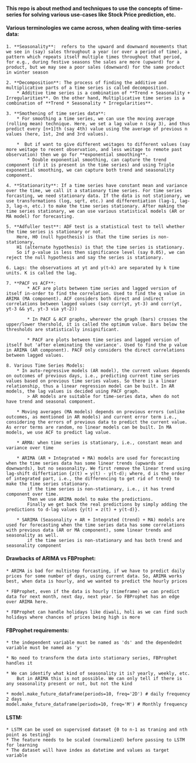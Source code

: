 #### This repo is about method and techniques to use the concepts of time-series for solving various use-cases like Stock Price prediction, etc.

#### Various terminologies we came across, when dealing with time-series data:
    1. **Seasonality**:  refers to the upward and downward movements that we see in (say) sales throughout a year (or over a period of time), a pattern which repeats itself multiple times throughout that period, for e.g., during festive seasons the sales are more (upward) for a product, but we may see a poor sales (downward) for the same product in winter season

    2. **Decomposition**: The process of finding the additive and multiplicative parts of a time series is called decomposition.
        * Additive time series is a combination of **Trend + Seasonality + Irregularities**. On the other hand, Multiplicative time series is a combination of **Trend * Seasonality * Irregularities**.

    3. **Smothening of time series data**:
        * For smoothing a time series, we can use the moving average (rolling mean) technique. Here, we set a lag value n (say 3), and thus predict every [n+1]th (say 4th) value using the average of previous n values (here, 1st, 2nd and 3rd values).

        *  But if want to give different weitages to different values (say more weitage to recent observation, and less weitage to remote past observation) then we go for **exponential smoothing**.
            * Double exponential smoothing, can capture the trend component (if it is present in the time series) and using Triple exponential smoothing, we can capture both trend and seasonality component.

    4. **Stationarity**: If a time series have constant mean and variance over the time, we call it a stationary time series. For time series forcasting, we need stationary data. If the data is not stationary, we use transformations (log, sqrt, etc.) and differentiation (lag-1, lag-3, lag-n, etc.) to make the time series stationary. After making the time series stationary, we can use various statistical models (AR or MA model) for forecasting.

    5. **Adfuller test**: ADF test is a statistical test to tell whether the time series is stationary or not. 
        Here, H0 (null hypothesis) is that the time series is non-stationary, 
        H1 (alternate hypothesis) is that the time series is stationary. 
        So if p-value is less then significance level (say 0.05), we can reject the null hypothesis and say the series is stationary.

    6. Lags: the observations at yt and y(t–k) are separated by k time units. K is called the lag.

    7. **PACF vs ACF**:
            * ACF are plots between time series and lagged version of itself in-order to find the correlation. Used to find the q value in ARIMA (MA component). ACF considers both direct and indirect correlations between lagged values (say corr(yt, yt-3) and corr(yt, yt-3 && yt, yt-3 via yt-2))

            * In PACF & ACF graphs, wherever the graph (bars) crosses the upper/lower thershold, it is called the optimum value. Bars below the thresholds are statistically insignificant.

            * PACF are plots between time series and lagged version of itself but 'after eleminating the variance'. Used to find the p value in ARIMA (AR component). PACF only considers the direct correlations between lagged values.
    
    8. Various Time Series Models:
        * In auto-regressive models (AR model), the current values depends on outcomes of previous days, i.e., predicting current time series values based on previous time series values. So there is a linear relationship, thus a linear regression model can be built. In AR models, the lag values is decided using PACF graph.
            > AR models are suitable for time-series data, when do not have trend and seasonal component.

        * Moving averages (MA models) depends on previous errors (unlike outcomes, as mentioned in AR models) and current error term i.e., considering the errors of previous data to predict the current value. As error terms are random, no linear models can be built. In MA models, we use ACF to predict lag value.
        
        * ARMA: when time series is stationary, i.e., constant mean and variance over time

        * ARIMA (AR + Integrated + MA) models are used for forecasting when the time series data has some linear trends (upwards or downwards), but no seasonality. We first remove the linear trend using lag-shift differtiation {z(t) = y(t) - y(t-d); where, d is the order of integrated part, i.e., the differencing to get rid of trend} to make the time series stationary.
            if the time series is non-stationary, i.e., it has trend component over time.
            Then we use ARIMA model to make the predictions. 
            Finally we get back the real predictions by simply adding the predictions to d-lag values {y(t) = z(t) + y(t-d)}.

        * SARIMA (Seasonality + AR + Integrated (trend) + MA) models are used for forecasting when the time series data has some correlations with previous data (AR or MA component), some linear trends and seasonality as well.
            if the time series is non-stationary and has both trend and seasonality component



#### Drawbacks of ARIMA vs FBProphet:

    * ARIMA is bad for multistep forcasting, if we have to predict daily prices for some number of days, using current data. So, ARIMA works best, when data is hourly, and we wanted to predict the hourly prices

    * FBProphet, even if the data is hourly (timeframe) we can predict data for next month, next day, next year. So FBProphet has an edge over ARIMA here.

    * FBProphet can handle holidays like diwali, holi as we can find such holidays where chances of prices being high is more

#### FBProphet requirements:

    * the independent variable must be named as 'ds' and the dependednt variable must be named as 'y'

    * No need to transform the data into stationary series, FBProphet handles it

    * We can identify what kind of seasonality it is? yearly, weekly, etc. 
        But in ARIMA this is not possible. We can only tell if there is any seasonality present or not, but not the kind

    * model.make_future_dataframe(periods=10, freq='2D') # daily frequency 2 days
    model.make_future_dataframe(periods=10, freq='M') # Monthly frequency
	

#### LSTM:
	* LSTM can be used on supervised dataset {0 to n-1 as traning and nth point as testing}
	* The feature needs to be scaled (normalized) before passing to LSTM for learning
	* The dataset will have index as datetime and values as target variable